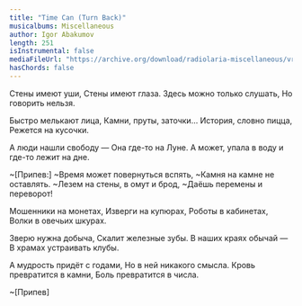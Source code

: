 ```yaml
---
title: "Time Can (Turn Back)"
musicalbums: Miscellaneous
author: Igor Abakumov
length: 251
isInstrumental: false
mediaFileUrl: "https://archive.org/download/radiolaria-miscellaneous/vremya_mozhet.mp3"
hasChords: false
---
```


Стены имеют уши,
Стены имеют глаза.
Здесь можно только слушать,
Но говорить нельзя.

Быстро мелькают лица,
Камни, пруты, заточки…
История, словно пицца,
Режется на кусочки.

А люди нашли свободу —
Она где-то на Луне.
А может, упала в воду
и где-то лежит на дне.

~[Припев:]
~Время может повернуться вспять,
~Камня на камне не оставлять.
~Лезем на стены, в омут и брод,
~Даёшь перемены и переворот!

Мошенники на монетах,
Изверги на купюрах,
Роботы в кабинетах,
Волки в овечьих шкурах.

Зверю нужна добыча,
Скалит железные зубы.
В наших краях обычай —
В храмах устраивать клубы.

А мудрость придёт с годами,
Но в ней никакого смысла.
Кровь превратится в камни,
Боль превратится в числа.

~[Припев]
